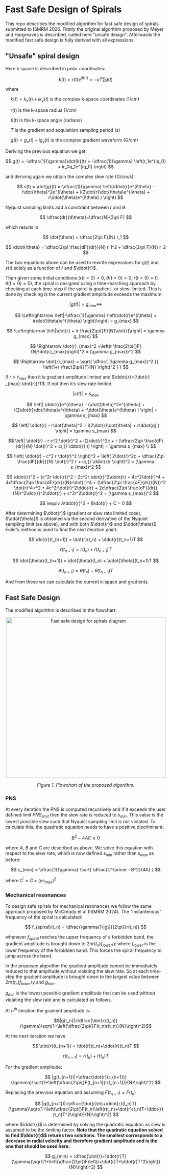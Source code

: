 # Fast Safe Design of Spirals
This repo describes the modified algorithm for fast safe design of spirals submitted to ISMRM 2026. Firstly the original algorithm proposed by Meyer and Hargreaves is described, called here "unsafe design". Afterwards the modified fast safe design is fully derived with all expressions.

## "Unsafe" spiral design

Here k-space is described in polar coordinates:

$$k(t)=r(t)e^{i\theta(t)}=-\gamma T \sum g(t)$$

where

$\quad{}k(t)=k_x(t)+ik_y(t)$ is the complex k-space coordinates (1/cm)

$\quad{}r(t)$ is the k-space radius (1/cm)

$\quad{}\theta(t)$ is the k-space angle (radians)

$\quad{}T$ is the gradient and acquisition sampling period (s)

$\quad{}g(t)=g_x(t)+ig_y(t)$ is the complex gradient waveform (G/cm)

Deriving the previous equation we get:

$$
g(t) = -\dfrac{1}{\gamma}\dot{k}(t) = -\dfrac{1}{\gamma} \left(r_1e^{iq_0} + ir_0q_1e^{iq_0} \right)
$$

and deriving again we obtain the complex slew rate (G/cm/s):

$$
s(t) = \dot{g}(t) =-\dfrac{1}{\gamma} \left(\ddot{r}e^{i\theta} - r\dot{\theta}^2e^{i\theta} + i(2\dot{r}\dot{\theta}e^{i\theta} + r\ddot{\theta}e^{i\theta}  ) \right)
$$

Nyquist sampling limits add a constraint between $r$ and $\theta$:

$$
\dfrac{dr}{d\theta}=\dfrac{N}{2\pi F} 
$$

which results in

$$
\dot{\theta} = \dfrac{2\pi F}{N} r_1 
$$

$$
\ddot{\theta} = \dfrac{2\pi \frac{dF}{dr}}{N} r_1^2 + \dfrac{2\pi F}{N} r_2 
$$

The two equations above can be used to rewrite expressions for $g(t)$ and $s(t)$ solely as a function of $\dot{r}$ and $\ddot{r}$.

Then given some initial conditions ($r(t=0)=0$, $\theta(t=0)=0$, $\dot{r}(t=0)=0$, $\dot{\theta}(t=0)=0$), the spiral is designed using a time-marching approach by checking at each time-step if the spiral is gradient- or slew-limited. This is done by checking is the current gradient amplitude exceeds the maximum:

$$
|g(t)| = g_{max} \Leftrightarrow 
$$

$$
\Leftrightarrow \left|-\dfrac{1}{\gamma} \left(\dot{r}e^{i\theta} + ir\dot{\theta}e^{i\theta} \right)\right| = g_{max}
$$

$$
\Leftrightarrow \left|\dot{r} + ir \frac{2\pi{}F}{N}\dot{r}\right| = \gamma g_{max}
$$

$$
\Rightarrow \dot{r}_{max}^2 +\left(r \frac{2\pi{}F}{N}\dot{r}_{max}\right)^2 = (\gamma g_{max})^2
$$

$$
\Rightarrow \dot{r}_{max} = \sqrt{ \dfrac{ (\gamma g_{max})^2 }{  \left(1+r \frac{2\pi{}F}{N} \right)^2 } }
$$

If $\dot{r}>\dot{r} _{max}$ then it is gradient amplitude limited and $\ddot{r}=(\dot{r} _{max}-\dot{r})/T$. If not then it’s slew rate limited:

$$
|s(t)| =s_{max}
$$

$$
\left| \ddot{r}e^{i\theta} - r\dot{\theta}^2e^{i\theta} + i(2\dot{r}\dot{\theta}e^{i\theta} + r\ddot{\theta}e^{i\theta}  )  \right| = \gamma s_{max} 
$$

$$
\left| \ddot{r} - r\dot{\theta}^2 + i(2\dot{r}\dot{\theta} + r\ddot{q}  )  \right| = \gamma s_{max}  
$$

$$
\left| \ddot{r} - r c^2 \dot{r}^2 + i(2\dot{r}^2c + r (\dfrac{2\pi \frac{dF}{dr}}{N} \dot{r}^2 + c\,{} \ddot{r} ))  \right| = \gamma s_{max}    \\
$$

$$
\left( \ddot{r} - c^2 r  \dot{r}^2 \right)^2 +  \left( 2\dot{r}^2c +  \dfrac{2\pi \frac{dF}{dr}}{N} \dot{r}^2 r + c\,{} \ddot{r}r  \right)^2 = (\gamma s_{max})^2 $$

$$
\ddot{r}^2 + (c^2r  \dot{r})^2 - 2c^2r  \dot{r}^2\ddot{r}  +  4c^2\dot{r}^4 + 4c\dfrac{2\pi \frac{dF}{dr}}{N}r\dot{r}^4 + (\dfrac{2\pi \frac{dF}{dr}}{N})^2 \dot{r}^4 r^2  + 4c^2r\dot{r}^2\ddot{r}  + 2c\dfrac{2\pi \frac{dF}{dr}}{N}r^2\dot{r}^2\ddot{r} + c^2r^2\ddot{r}^2  = (\gamma s_{max})^2    
$$

$$
\equiv A\ddot{r}^2 + B\dot{r} + C = 0    
$$

After determining $\ddot{r}$ (gradient or slew rate limited case), $\ddot{\theta}$ is obtained via the second derivative of the Nyquist sampling limit (se above), and with both $\ddot{r}$ and $\ddot{\theta}$ Euler’s method is used to find the next iteration point:

$$
\dot{r}(t_{n+1}) = \dot{r}(t_n) + \ddot{r}(t_n+1)T 
$$

$$
r(t_{n+1}) = r(t_n)+\dot{r}(t_{n+1})T 
$$

$$
\dot{\theta}(t_{n+1}) = \dot{\theta}(t_n) + \ddot{\theta}(t_n+1)T 
$$

$$
\theta(t_{n+1}) = \theta(t_n)+\dot{\theta}(t_{n+1})T
$$

And from these we can calculate the current k-space and gradients.


## Fast Safe Design

The modified algorithm is described in the flowchart:

<p align="center"> <img src="fig1_flowchart.PNG" alt="Fast safe design for spirals diagram" width="500"/> </p> <p align="center"> <em>Figure 1. Flowchart of the proposed algorithm.</em> </p>

### PNS
At every iteration the PNS is computed recursively and if it exceeds the user defined limit $PNS_{limit}$ then the slew rate is reduced to $s_{min}$. This value is the lowest possible slew such that Nyquist sampling limit is not violated. To calculate this, the quadratic equation needs to have a positive discriminant:

$$ 
B^2 - 4AC \geq 0
$$

where $A$, $B$ and $C$ are described as above. We solve this equation with respect to the slew rate, which is now defined $s_{min}$ rather than $s_{max}$ as before:

$$
s_{min} = \dfrac{1}{\gamma} \sqrt{ \dfrac{C^\prime - B^2}{4A} }
$$

where $C^\prime = C + (\gamma s_{max})^2$.

### Mechanical resonances

To design safe spirals for mechanical resonances we follow the same approach proposed by McCready et al (ISMRM 2024). The "instantenous" frequency of the spiral is calculated:

$$
f_{spiral}(t_n) = \dfrac{\gamma{}\|g\|}{2\pi{}r(t_n)}
$$

whenever $f_{spiral}$ reaches the upper frequency of a forbidden band, the gradient amplitude is brought down to $2\pi{}r(t_n)f_{lower}/\gamma$ where $f_{lower}$ is the lower frequency of the forbidden band. This forces the spiral frequency to jump across the band.

In the proposed algorithm the gradient amplitude cannot be immediately reduced to that amplitude without violating the slew rate. So at each time-step the gradient amplitude is brought down to the largest value between $2\pi{}r(t_n)f_{lower}/\gamma$ and $g_{min}$. 

$g_{min}$ is the lowest possible gradient amplitude that can be used without violating the slew rate and is calculated as follows. 

At $n^{th}$ iteration the gradient amplitude is:

$$|g(t_n)|=\dfrac{\dot{r}(t_n)}{\gamma}\sqrt{1+\left(\dfrac{2\pi{}F(t_n)r(t_n)}{N}\right)^2}$$

At the next iteration we have 

$$
\dot{r}(t_{n+1}) = \dot{r}(t_n)+\ddot{r}(t_n)T
$$

$$
r(t_{n+1}) = r(t_n)+\dot{r}(t_n)T
$$ 

For the gradient amplitude:

$$
|g(t_{n+1})|=\dfrac{\dot{r}(t_{n+1})}{\gamma}\sqrt{1+\left(\dfrac{2\pi{}F(t_{n+1})r(t_{n+1})}{N}\right)^2}
$$

Replacing the previous equation and assuming $F(t_{n+1})\approx{}F(t_n)$

$$
|g(t_{n+1})|=\dfrac{\dot{r}(n)+\ddot{r}(t_n)T}{\gamma}\sqrt{1+\left(\dfrac{2\pi{}F(t_n)\left(r(t_n)+\dot{r}(t_n)T+\ddot{r}(t_n)T^2\right)}{N}\right)^2}
$$

where $\ddot{r}$ is determined by solving the quadratic equation as slew is assumed to be the limiting factor.
**Note that the quadratic equation solved to find $\ddot{r}$$ returns two solutions. The smallest corresponds to a decrease in radial velocity and therefore gradient amplitude and is the one that should be used here:**

$$
g_{min} = \dfrac{\dot{r}+\ddot{r}T}{\gamma}\sqrt{1+\left(\dfrac{2\pi{}F\left(r+\dot{r}T+\ddot{r}T^2\right)}{N}\right)^2}
$$




